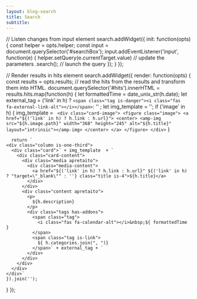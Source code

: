 ```yaml
---
layout: blog-search
title: Search
subtitle:
---
```

<!-- Html Elements for Search -->
<!-- <div id="search-box"> -->
<!-- <input type="text" id="search-input" autofocus placeholder="search..."> -->
<!-- <ul class="alt" id="results-container"></ul> -->
<!--- index.html -->
<!-- <div id="hits"> -->
  <!-- Hits widget will appear here -->
<!-- </div> -->
<!-- </div> -->

<!-- Formatting-->
<!-- Script pointing to search-script.js -->
<script src="{{ site.url }}{{ site.baseurl }}/assets/js/algolia.js"></script>

<!--- index.html -->
<!-- <div id="hits"> -->
  <!-- Hits widget will appear here -->
<!-- </div> -->



<!-- Configuration -->
<!-- <script>
SimpleJekyllSearch({
  searchInput: document.getElementById('search-input'),
  resultsContainer: document.getElementById('results-container'),
  json: '/search.json'
})
</script> -->


<!--- index.html -->

// Listen changes from input element
search.addWidget({
  init: function(opts) {
    const helper = opts.helper;
    const input = document.querySelector('#searchBox');
    input.addEventListener('input', function(e) {
      helper.setQuery(e.currentTarget.value) // update the parameters
            .search(); // launch the query
    });
  }
});

// Render results in hits element
search.addWidget({
  render: function(opts) {
    const results = opts.results;
    // read the hits from the results and transform them into HTML.
    document.querySelector('#hits').innerHTML = results.hits.map(function(h) {
      let formattedTime = date_unix_str(h.date);
      let external_tag = ('link' in h) ? `<span class="tag is-danger"><i class="fas fa-external-link-alt"></i></span>`: '' ;
      let img_template = '';
      if ('image' in h) {
        img_template = `
      <div class="card-image">
        <figure class="image">
          <a href="${('link' in h) ? h.link : h.url}">
            <center>
              <amp-img src="${h.image.path}" width="368" height="245" alt="${h.title}" layout="intrinsic"></amp-img>
            </center>
          </a>
        </figure>
      </div>`
      }

      return `
    <div class="column is-one-third">
      <div class="card">` + img_template  + `
        <div class="card-content">
          <div class="media apretaito">
            <div class="media-content">
              <a href="${('link' in h) ? h.link : h.url}" ${('link' in h) ? "target=\"_blank\"" : ''} class="title is-4">${h.title}</a>
            </div>
          </div>
          <div class="content apretaito">
            <p>
              ${h.description}
            </p>
            <div class="tags has-addons">
              <span class="tag">
                <i class="fas fa-calendar-alt"></i>&nbsp;${ formattedTime }
              </span>
              <span class="tag is-link">
                ${ h.categories.join(", ")}
              </span>` + external_tag + `
            </div>
          </div>
        </div>
      </div>
    </div>`
    }).join('');
  }
});
